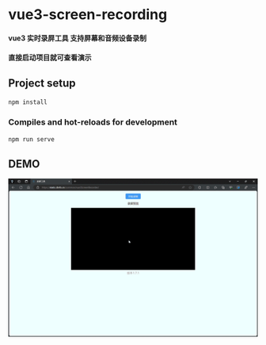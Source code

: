 

# vue3-screen-recording

#### vue3 实时录屏工具 支持屏幕和音频设备录制
#### 直接启动项目就可查看演示

## Project setup
```
npm install
```

### Compiles and hot-reloads for development
```
npm run serve
```

## DEMO
![Alt text](demo.gif)
